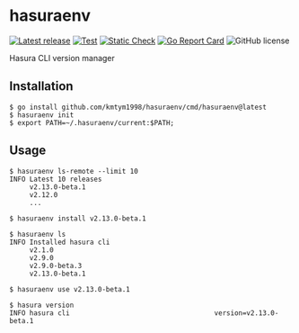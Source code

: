 # hasuraenv

[![Latest release](https://img.shields.io/github/v/release/kmtym1998/hasuraenv)](https://github.com/kmtym1998/hasuraenv/releases/latest)
[![Test](https://github.com/kmtym1998/hasuraenv/actions/workflows/test.yaml/badge.svg)](https://github.com/kmtym1998/hasuraenv/actions/workflows/test.yaml)
[![Static Check](https://github.com/kmtym1998/hasuraenv/actions/workflows/static-check.yaml/badge.svg)](https://github.com/kmtym1998/hasuraenv/actions/workflows/static-check.yaml)
[![Go Report Card](https://goreportcard.com/badge/github.com/kmtym1998/hasuraenv)](https://goreportcard.com/report/github.com/kmtym1998/hasuraenv)
![GitHub license](https://img.shields.io/github/license/kmtym1998/hasuraenv)


Hasura CLI version manager

## Installation

```
$ go install github.com/kmtym1998/hasuraenv/cmd/hasuraenv@latest
$ hasuraenv init
$ export PATH=~/.hasuraenv/current:$PATH;
```

## Usage

```
$ hasuraenv ls-remote --limit 10
INFO Latest 10 releases
     v2.13.0-beta.1
     v2.12.0
     ...

$ hasuraenv install v2.13.0-beta.1

$ hasuraenv ls
INFO Installed hasura cli
     v2.1.0
     v2.9.0
     v2.9.0-beta.3
     v2.13.0-beta.1

$ hasuraenv use v2.13.0-beta.1

$ hasura version
INFO hasura cli                                    version=v2.13.0-beta.1
```
